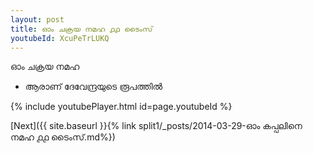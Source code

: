 ```yaml
---
layout: post
title: ഓം ചക്രയ നമഹ ൧൧ ടൈംസ്
youtubeId: XcuPeTrLUKQ
---
```

 
 
 ഓം ചക്രയ നമഹ 
 
 -  ആരാണ് ദേവേന്ദ്രയുടെ രൂപത്തിൽ 
 
  
 
  
 
 
 
 
 
 


{% include youtubePlayer.html id=page.youtubeId %}
 
[Next]({{ site.baseurl }}{% link  split1/_posts/2014-03-29-ഓം കപ്പലിനെ നമഹ ൧൧ ടൈംസ്.md%})
 
